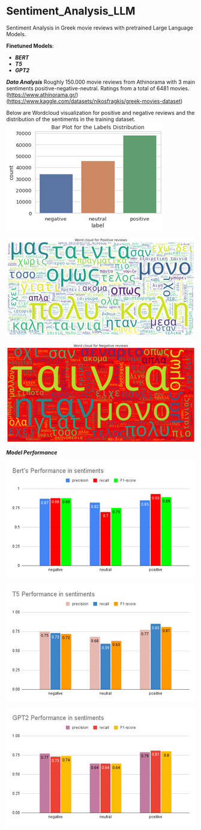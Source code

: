 # Sentiment_Analysis_LLM
Sentiment Analysis in Greek movie reviews with pretrained Large Language Models.

**Finetuned Models**:
* ***BERT***
* ***T5***
* ***GPT2***

***Data Analysis***
Roughly 150.000 movie reviews from Athinorama with 3 main sentiments positive-negative-neutral.
Ratings from a total of 6481 movies.
(https://www.athinorama.gr/)
(https://www.kaggle.com/datasets/nikosfragkis/greek-movies-dataset)

Below are Wordcloud visualization for positive and negative reviews 
and the distribution of the sentiments in the training dataset.
![Example Image](images/im_3.png)

![Example Image](images/im_1.png)

![Example Image](images/im_2.png)



***Model Performance***

![Example Image](images/im_11.png)

![Example Image](images/im_22.png)

![Example Image](images/im_33.png)
